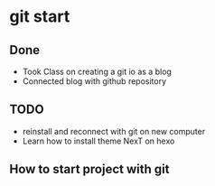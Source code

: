 # git start

## Done

- Took Class on creating a git io as a blog
- Connected blog with github repository 

## TODO

- reinstall and reconnect with git on new computer
- Learn how to install theme NexT on hexo 

## How to start project with git


